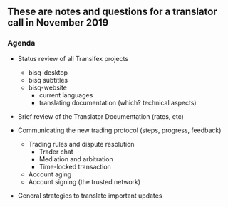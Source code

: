 ## These are notes and questions for a translator call in November 2019

### Agenda

- Status review of all Transifex projects
    - bisq-desktop
    - bisq subtitles
    - bisq-website
        - current languages
        - translating documentation (which? technical aspects)
    
- Brief review of the Translator Documentation (rates, etc)

- Communicating the new trading protocol (steps, progress, feedback)
    - Trading rules and dispute resolution
      - Trader chat
      - Mediation and arbitration
      - Time-locked transaction
    - Account aging
    - Account signing (the trusted network)

- General strategies to translate important updates
    
